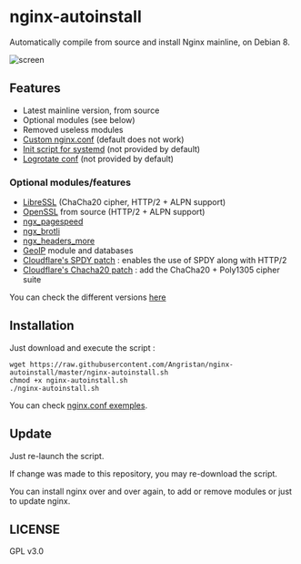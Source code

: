 # nginx-autoinstall
Automatically compile from source and install Nginx mainline, on Debian 8.

![screen](https://lut.im/0bANC53xTu/DIob0ZeX2wG2vdAW.png)
## Features
- Latest mainline version, from source
- Optional modules (see below)
- Removed useless modules
- [Custom nginx.conf](https://github.com/Angristan/nginx-autoinstall/blob/master/conf/nginx.conf) (default does not work)
- [Init script for systemd](https://github.com/Angristan/nginx-autoinstall/blob/master/conf/nginx.service) (not provided by default)
- [Logrotate conf](https://github.com/Angristan/nginx-autoinstall/blob/master/conf/nginx-logrotate) (not provided by default)

### Optional modules/features
- [LibreSSL](http://www.libressl.org/) (ChaCha20 cipher, HTTP/2 + ALPN support)
- [OpenSSL](https://www.openssl.org/) from source (HTTP/2 + ALPN support)
- [ngx_pagespeed](https://github.com/pagespeed/ngx_pagespeed)
- [ngx_brotli](https://github.com/google/ngx_brotli)
- [ngx_headers_more](https://github.com/openresty/headers-more-nginx-module)
- [GeoIP](http://dev.maxmind.com/geoip/geoip2/geolite2/) module and databases
- [Cloudflare's SPDY patch](https://github.com/felixbuenemann/sslconfig/blob/b8ebac6a337e8e4e373dfee76e7dfac3cc6c56e6/patches/nginx_1_9_15_http2_spdy.patch) : enables the use of SPDY along with HTTP/2
- [Cloudflare's Chacha20 patch](https://github.com/cloudflare/sslconfig/blob/master/patches/openssl__chacha20_poly1305_draft_and_rfc_ossl102g.patch) : add the ChaCha20 + Poly1305 cipher suite

You can check the different versions [here](https://github.com/Angristan/nginx-autoinstall/tree/master/var)
## Installation

Just download and execute the script :
```
wget https://raw.githubusercontent.com/Angristan/nginx-autoinstall/master/nginx-autoinstall.sh
chmod +x nginx-autoinstall.sh
./nginx-autoinstall.sh
```

You can check [nginx.conf exemples](https://github.com/Angristan/nginx-autoinstall/tree/master/conf).

## Update

Just re-launch the script.

If change was made to this repository, you may re-download the script.

You can install nginx over and over again, to add or remove modules or just to update nginx.

## LICENSE

GPL v3.0
